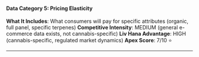 #### **Data Category 5: Pricing Elasticity**

**What It Includes**: What consumers will pay for specific attributes (organic, full panel, specific terpenes)
**Competitive Intensity**: MEDIUM (general e-commerce data exists, not cannabis-specific)
**Liv Hana Advantage**: HIGH (cannabis-specific, regulated market dynamics)
**Apex Score**: 7/10 ⭐

---
